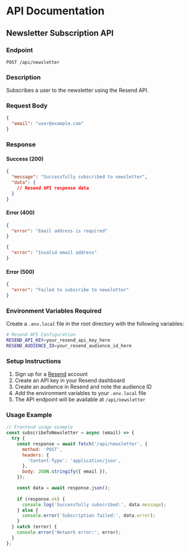 # API Documentation

## Newsletter Subscription API

### Endpoint
`POST /api/newsletter`

### Description
Subscribes a user to the newsletter using the Resend API.

### Request Body
```json
{
  "email": "user@example.com"
}
```

### Response

#### Success (200)
```json
{
  "message": "Successfully subscribed to newsletter",
  "data": {
    // Resend API response data
  }
}
```

#### Error (400)
```json
{
  "error": "Email address is required"
}
```

```json
{
  "error": "Invalid email address"
}
```

#### Error (500)
```json
{
  "error": "Failed to subscribe to newsletter"
}
```

### Environment Variables Required

Create a `.env.local` file in the root directory with the following variables:

```bash
# Resend API Configuration
RESEND_API_KEY=your_resend_api_key_here
RESEND_AUDIENCE_ID=your_resend_audience_id_here
```

### Setup Instructions

1. Sign up for a [Resend](https://resend.com) account
2. Create an API key in your Resend dashboard
3. Create an audience in Resend and note the audience ID
4. Add the environment variables to your `.env.local` file
5. The API endpoint will be available at `/api/newsletter`

### Usage Example

```javascript
// Frontend usage example
const subscribeToNewsletter = async (email) => {
  try {
    const response = await fetch('/api/newsletter', {
      method: 'POST',
      headers: {
        'Content-Type': 'application/json',
      },
      body: JSON.stringify({ email }),
    });

    const data = await response.json();
    
    if (response.ok) {
      console.log('Successfully subscribed:', data.message);
    } else {
      console.error('Subscription failed:', data.error);
    }
  } catch (error) {
    console.error('Network error:', error);
  }
};
``` 